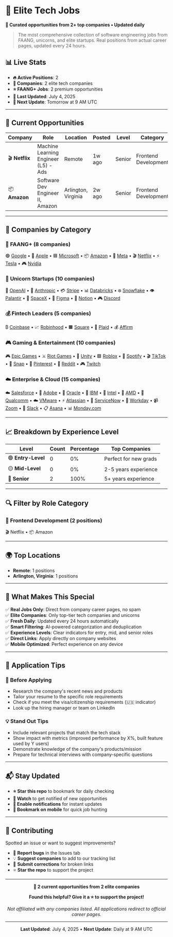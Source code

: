# 💼 Elite Tech Jobs

**🚀 Curated opportunities from 2+ top companies • Updated daily**

> The most comprehensive collection of software engineering jobs from FAANG, unicorns, and elite startups. Real positions from actual career pages, updated every 24 hours.

## 📊 **Live Stats**
- **🔥 Active Positions**: 2 
- **🏢 Companies**: 2 elite tech companies
- **⭐ FAANG+ Jobs**: 2 premium opportunities  
- **📅 Last Updated**: July 4, 2025
- **🤖 Next Update**: Tomorrow at 9 AM UTC

---

## 🎯 **Current Opportunities**

| Company | Role | Location | Posted | Level | Category | Apply |
|---------|------|----------|--------|-------|----------|-------|
| 🎬 **Netflix** | Machine Learning Engineer (L5) - Ads | Remote | 1w ago | Senior | Frontend Development | [Apply](https://explore.jobs.netflix.net/careers/job/790303802555-machine-learning-engineer-l5-ads-usa-remote?domain=netflix.com&microsite=netflix.com&utm_campaign=google_jobs_apply&utm_source=google_jobs_apply&utm_medium=organic) |
| 📦 **Amazon** | Software Dev Engineer II, Amazon | Arlington, Virginia | 2w ago | Senior | Frontend Development | [Apply](https://www.whatjobs.com/gfj/2016433039?utm_campaign=google_jobs_apply&utm_source=google_jobs_apply&utm_medium=organic) |


---

## 🏢 **Companies by Category**

### 🌟 **FAANG+** (8 companies)
🟢 [Google](https://careers.google.com) • 🍎 [Apple](https://jobs.apple.com) • 🟦 [Microsoft](https://careers.microsoft.com) • 📦 [Amazon](https://amazon.jobs) • 🔵 [Meta](https://careers.meta.com) • 🎬 [Netflix](https://jobs.netflix.com) • ⚡ [Tesla](https://careers.tesla.com) • 🎮 [Nvidia](https://careers.nvidia.com)

### 🦄 **Unicorn Startups** (10 companies) 
🤖 [OpenAI](https://openai.com/careers) • 🧠 [Anthropic](https://anthropic.com/careers) • 💳 [Stripe](https://stripe.com/jobs) • 📊 [Databricks](https://databricks.com/careers) • ❄️ [Snowflake](https://careers.snowflake.com) • 👁️ [Palantir](https://palantir.com/careers) • 🚀 [SpaceX](https://spacex.com/careers) • 🎨 [Figma](https://figma.com/careers) • 📝 [Notion](https://notion.so/careers) • 🎮 [Discord](https://discord.com/careers)

### 💰 **Fintech Leaders** (5 companies)
₿ [Coinbase](https://coinbase.com/careers) • 📈 [Robinhood](https://careers.robinhood.com) • 🟫 [Square](https://careers.block.xyz) • 🏦 [Plaid](https://plaid.com/careers) • 💰 [Affirm](https://affirm.com/careers)

### 🎮 **Gaming & Entertainment** (10 companies)
🎮 [Epic Games](https://epicgames.com/careers) • ⚔️ [Riot Games](https://riotgames.com/careers) • 🔷 [Unity](https://unity.com/careers) • 🟩 [Roblox](https://careers.roblox.com) • 🎵 [Spotify](https://careers.spotify.com) • 🎬 [TikTok](https://careers.tiktok.com) • 👻 [Snap](https://snap.com/careers) • 📌 [Pinterest](https://careers.pinterest.com) • 🤖 [Reddit](https://reddit.com/careers) • 🎮 [Twitch](https://twitch.tv/jobs)

### ☁️ **Enterprise & Cloud** (15 companies)
☁️ [Salesforce](https://careers.salesforce.com) • 🎨 [Adobe](https://careers.adobe.com) • 🔴 [Oracle](https://careers.oracle.com) • 🔵 [IBM](https://careers.ibm.com) • 🔷 [Intel](https://jobs.intel.com) • 🔶 [AMD](https://careers.amd.com) • 📱 [Qualcomm](https://careers.qualcomm.com) • ☁️ [VMware](https://careers.vmware.com) • ⚡ [Atlassian](https://atlassian.com/careers) • 🔧 [ServiceNow](https://careers.servicenow.com) • 📅 [Workday](https://workday.com/careers) • 📹 [Zoom](https://careers.zoom.us) • 💬 [Slack](https://slack.com/careers) • 📋 [Asana](https://asana.com/careers) • 📊 [Monday.com](https://monday.com/careers)

---

## 📈 **Breakdown by Experience Level**

| Level | Count | Percentage | Top Companies |
|-------|-------|------------|---------------|
| 🟢 **Entry-Level** | 0 | 0% | Perfect for new grads |
| 🟡 **Mid-Level** | 0 | 0% | 2-5 years experience |
| 🔴 **Senior** | 2 | 100% | 5+ years experience |

---

## 🔍 **Filter by Role Category**

### 🎨 **Frontend Development** (2 positions)
🎬 Netflix • 📦 Amazon

---

## 🌍 **Top Locations**

- **Remote**: 1 positions
- **Arlington, Virginia**: 1 positions

---

## 🔮 **What Makes This Special**

✅ **Real Jobs Only**: Direct from company career pages, no spam<br>
✅ **Elite Companies**: Only top-tier tech companies and unicorns<br>
✅ **Fresh Daily**: Updated every 24 hours automatically<br>
✅ **Smart Filtering**: AI-powered categorization and deduplication<br>
✅ **Experience Levels**: Clear indicators for entry, mid, and senior roles<br>
✅ **Direct Links**: Apply directly on company websites<br>
✅ **Mobile Optimized**: Perfect experience on any device<br>

---

## 🚀 **Application Tips**

### 📝 **Before Applying**
- Research the company's recent news and products
- Tailor your resume to the specific role requirements
- Check if you meet the visa/citizenship requirements (🇺🇸 indicator)
- Look up the hiring manager or team on LinkedIn

### 💡 **Stand Out Tips**
- Include relevant projects that match the tech stack
- Show impact with metrics (improved performance by X%, built feature used by Y users)
- Demonstrate knowledge of the company's products/mission
- Prepare for technical interviews with company-specific questions

---

## 📬 **Stay Updated**

- **⭐ Star this repo** to bookmark for daily checking
- **👀 Watch** to get notified of new opportunities
- **🔔 Enable notifications** for instant updates
- **📱 Bookmark on mobile** for quick job hunting

---

## 🤝 **Contributing**

Spotted an issue or want to suggest improvements?
- 🐛 **Report bugs** in the Issues tab
- 💡 **Suggest companies** to add to our tracking list
- 🔗 **Submit corrections** for broken links
- ⭐ **Star the repo** to support the project

---

<div align="center">

**🎯 2 current opportunities from 2 elite companies**

**Found this helpful? Give it a ⭐ to support the project!**

*Not affiliated with any companies listed. All applications redirect to official career pages.*

---

**Last Updated**: July 4, 2025 • **Next Update**: Daily at 9 AM UTC

</div>